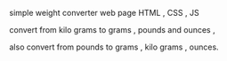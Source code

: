 simple weight converter web page HTML , CSS , JS

convert from kilo grams to grams , pounds and ounces ,

also convert from pounds to grams , kilo grams , ounces.
